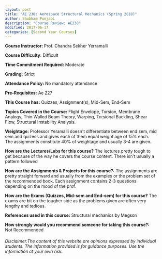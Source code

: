 ```yaml
---
layout: post
title: "AE 238: Aerospace Structural Mechanics (Spring 2018)"
author: Shubham Punjabi
description: "Course Review: AE238"
modified: 2017-06-17
categories: [Second Year Courses]
---
```


**Course Instructor:** Prof. Chandra Sekher Yerramalli

**Course Difficulty:** Difficult

**Time Commitment Required:** Moderate

**Grading:** Strict

**Attendance Policy:** No mandatory attendance

**Pre-Requisites:** Ae 227

**This Course has:** Quizzes, Assignment(s), Mid-Sem, End-Sem

**Topics Covered in the Course:**
Flight Envelope, Torsion, Membrane Analogy, Thin Walled Beam Theory, Warping, Torsional Buckling, Shear Flow, Structural Instability Analysis.

**Weightage:**
Professor Yeramalli doesn't differentiate between end sem, mid sem and quizess and gives each of them equal weight age of 15% each. The assignments constitute 40% of weightage and usually 3-4 are given.  

**How are the Lectures/Labs for this course?**
The lectures pretty tough to get because of the way he covers the course content. There isn't usually a pattern followed 

**How are the Assignments & Projects for this course?:**
The assignments are pretty straight forward and usually from the examples or the problem set of the recommended book. Each assignment contains 2-3 questions depending on the mood of the prof.

**How are the Exams (Quizzes, Mid-sem and End-sem) for this course?**
The exams are bit on the tougher side as the problems given are often very lengthy and tedious. 

**References used in this course:**
Structural mechanics by Megson

**How strongly would you recommend someone for taking this course?:**
Not Recommended

###### Disclaimer:The content of this website are opinions expressed by individual students. The information provided is for guidance purposes. Use the information at your own risk.